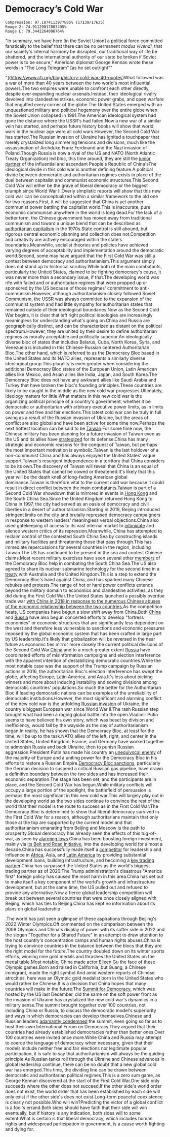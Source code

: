 # Democracy’s Cold War

```
Compression: 97.1874113977885% (17139/17635)
Rouge 2: 74.91129017887495%
Rouge L: 79.3442264006764%
```

"In summary, we have here [in the Soviet Union] a political force committed fanatically to the belief that there can be no permanent *modus vivendi*, that our society's internal harmony be disrupted, our traditional way of life be shattered, and the international authority of our state be broken if Soviet power is to be secure," American diplomat George Kennan wrote these words in "The Long Telegram" [as he set outright""

"](https://www.cfr.org/blog/history-cold-war-40-quotes)What followed was a war of more than 40 years between the two world's most influential powers.The two empires were unable to confront each other directly, despite ever expanding nuclear arsenals.Instead, their ideological rivalry devolved into clandestine strikes, economic power grabs, and open warfare that engulfed every corner of the globe.The United States emerged with an unquestioned military and political hegemony over the entire globe when the Soviet Union collapsed in 1991.The American ideological system had gone the distance where the USSR's had failed.Now a new war of a similar vein has started, and perhaps future history books will show that world wars in the nuclear age were all cold wars.However, the Second Cold War has started.The Russian invasion of Ukraine has ignited a touchpaper that merely crystalized long simmering tensions and divisions, much like the assassination of Archduke Franz Ferdinand and the Nazi invasion of Poland.Though Russia is now a rival of the US and NATO (North Atlantic Treaty Organization) led bloc, this time around, they are still the [junior partner](https://www.economist.com/briefing/2019/07/25/how-vladimir-putins-embrace-of-china-weakens-russia) of the influential and ascendant People's Republic of China'sThe ideological divide in this cold war is another defining feature.A political divide between democratic and authoritarian regimes exists in place of the duel between capitalist and communist economic structures.This Second Cold War will either be the grave of liberal democracy or the biggest triumph since World War II.Overly simplistic reports will show that this new cold war can be conceptualized within a similar framework to the old one for two reasons.First, it will be suggested that China is yet another communist power battling the capitalist world.This is inaccurate, pure economic communism anywhere in the world is long dead.For the lack of a better term, the Chinese government has moved away from traditional communism and toward a unique blend that can be described as [authoritarian capitalism](https://theconversation.com/how-china-combined-authoritarianism-with-capitalism-to-create-a-new-communism-167586) in the 1970s.State control is still abound, but rigorous central economic planning and collection does not.Competition and creativity are actively encouraged within the state's boundaries.Meanwhile, socialist theories and policies have achieved varying degrees of acceptability and implementation around the democratic world.Second, some may have argued that the First Cold War was still a contest between democracy and authoritarianism.This argument simply does not stand up to historical scrutiny.While both of the main combatants, particularly the United States, claimed to be fighting democracy's cause, it was never more than a secondary issue, if that.The developing world was rife with failed and or authoritarian regimes that were propped up or sponsored by the US because of those regimes' commitment to anti-communism.However, although authoritarianism closely followed Soviet Communism, the USSR was always committed to the expansion of the communist system and had little sympathy for authoritarian states that remained outside of their ideological boundaries.Now as the Second Cold War begins, it is clear that left right political ideologies are increasingly meaningless for understanding what's going on.China and Russia are geographically distinct, and can be characterized as distant on the political spectrum.However, they are united by their desire to define authoritarian regimes as morally acceptable and politically superior.An ideologically diverse bloc of states that includes Belarus, Cuba, North Korea, Syria, and Venezuela is included in this Chinese-Russian centered Authoritarian Bloc.The other hand, which is referred to as the Democracy Bloc based in the United States and its NATO allies, represents a similarly diverse ideological group.This plurality is even greater when considering the additional Democracy Bloc states of the European Union, Latin American allies like Mexico, and Asian allies like India, Japan, and South Korea.The Democracy Bloc does not have any awkward allies like Saudi Arabia and Turkey that have broken the bloc's founding principles.These countries are likely to be caught in the middle as the new cold war progresses.Ultimately, ideology matters for little.What matters in this new cold war is the organizing political principle of a country's government, whether it be democratic or authoritarian with arbitrary executive power limits, as in limits on power and free and fair elections.This latest cold war can be truly in full swing as a result of the Russian invasion of Ukraine, but the areas of conflict are also global and have been active for some time now.Perhaps the next hottest location can be said to be [Taiwan](https://www.economist.com/china/2021/10/09/china-is-ratcheting-up-military-pressure-on-taiwan).For some time now, the Chinese military has been planning for a future invasion of Taiwan even as the US and its allies have [strategized](https://www.ft.com/content/54b0db59-a403-493e-b715-7b63c9c39093) for its defense.China has many strategic and economic reasons for the conquest of Taiwan, but perhaps the most important motivation is symbolic.Taiwan is the last holdover of a non-communist China and has always enjoyed the United States' vague support.Taiwan's resurgent independence in a territory that China considers to be its own.The discovery of Taiwan will reveal that China is an equal of the United States that cannot be cowed or threatened.It's likely that this year will be the death knell of long-fading American global dominance.Taiwan is therefore vital to the current cold war because it could result in direct conflict between the main combatants.Taiwan is part of a Second Cold War showdown that is mirrored in events in [Hong Kong](https://www.economist.com/briefing/2021/03/20/china-is-not-just-shackling-hong-kong-it-is-remaking-it) and the South China Sea.Since the United Kingdom returned Hong Kong to China in 1997, the city had served as an oasis of democracy and civil liberties in a desert of authoritarianism.Starting in 2019, Beijing introduced stringent limits on the city and brutally repressed democracy campaigners in response to western leaders' meaningless verbal objections.China also used gatekeeping of access to its vast internal market to [intimidate](https://www.theguardian.com/sport/2019/oct/15/hong-kong-protestors-burn-lebron-james-jerseys-nba) and silence western critics of its repression.Meanwhile, China has attempted to reclaim control of the contested South China Sea by constructing islands and military facilities and threatening those that pass through.This has immediate repercussions for several countries in the region, including Taiwan.The US has continued to be present in the sea and contest Chinese claims.Most recent military exercises have seen several other [members](https://asia.nikkei.com/Politics/International-relations/Indo-Pacific/Europe-pushes-back-against-Beijing-with-shows-of-Indo-Pacific-muscle) of the Democracy Bloc help in combating the South China Sea.The US also agreed to share its nuclear submarine technology for the second time in a [treaty](https://www.economist.com/briefing/2021/09/25/aukus-reshapes-the-strategic-landscape-of-the-indo-pacific) with Australia and the United Kingdom.This is a step to extend the Democracy Bloc's hand against China, and has sparked many Chinese rebukes and protests.The range of hot or hard power conflicts extends beyond the military domain to economics and clandestine activities, as they did during the First Cold War.The United States launched a possibly overdue trade war [with China in 2018 in response to the numerous Chinese abuses of the economic relationship between the two countries.](https://www.economist.com/finance-and-economics/2022/01/01/new-research-counts-the-costs-of-the-sino-american-trade-war)As the competition heats, US companies have begun a slow shift away from China.Both [China](https://www.economist.com/business/2022/02/19/china-wants-to-insulate-itself-against-western-sanctions) and [Russia](https://www.economist.com/briefing/2021/04/23/the-kremlin-has-isolated-russias-economy) have also begun concerted efforts to develop "fortress economies" or economic structures that are significantly less dependent on the west and therefore less vulnerable to sanctions and economic pressures imposed by the global economic system that has been crafted in large part by US leadership.It's likely that globalization will be reversed in the near future as economic ties mirror more closely the current political divisions of the Second Cold War.[China](https://www.washingtonpost.com/opinions/global-opinions/theres-chinese-interference-on-both-sides-of-the-2020-election/2020/10/29/49f90dfe-1a2c-11eb-82db-60b15c874105_story.html) and to a much greater extent [Russia](https://www.csis.org/blogs/technology-policy-blog/russia-ramps-global-elections-interference-lessons-united-states) have coordinated efforts of misinformation campaigns and election interference with the apparent intention of destabilizing democratic countries.While the most notable case was the support of the Trump campaign by Russian actions in 2016, the authoritarian Bloc's election interference has swept the globe, affecting Europe, Latin America, and Asia.It's less about picking winners and more about inducing instability and sowing divisions among democratic countries' populations.So much the better for the Authoritarian Bloc if leading democratic nations can be examples of the unreliability of democratic institutions.However, the most significant and alarming conflict of the new cold war is the unfolding [Russian invasion](https://www.economist.com/europe/2022/02/24/russia-invades-ukraine) of Ukraine, the country's biggest European war since World War II.The rash Russian step brought what had been a raging global battle into the open.Vladimir Putin seems to have believed his own story, which was beset by division and inefficiency, would fall by the wayside as the day of authoritarianism began.In reality, he has shown that the Democracy Bloc, at least for the time, will be up to the task.NATO allies of the left, right, and center in the United States, United Kingdom, France, and Germany have worked together to admonish Russia and back Ukraine, then to punish Russian aggression.President Putin has made his country an [unequivocal enemy](https://www.economist.com/leaders/2022/02/19/whether-he-invades-ukraine-or-backs-down-putin-has-harmed-russia?itm_source=parsely-api) of the majority of Europe and a uniting power for the Democracy Bloc in his efforts to restore a Russian Empire.[Democracy Bloc sanctions](https://www.economist.com/europe/2022/02/22/the-west-imposes-swift-sanctions-on-russia-can-they-stop-a-war), particularly the German decision to suspend a critical Russian gas pipeline, have drawn a definitive boundary between the two sides and has increased their economic separation.The stage has been set, and the participants are in place, and the Second Cold War has begun.While military conflicts will occupy a large portion of the spotlight, the battlefield of persuasion is perhaps the most significant in this new cold war.This will largely play out in the developing world as the two sides continue to convince the rest of the world that their model is the route to success as in the First Cold War.The Democracy Bloc is determined to show that liberal democracy survived in the First Cold War for a reason, although authoritarians maintain that only those at the top are supported by the current model and that authoritarianism emanating from Beijing and Moscow is the path to prosperity.Global democracy has already seen the effects of this tug-of-war, as seen by [alarming lows](https://www.economist.com/graphic-detail/2022/02/09/a-new-low-for-global-democracy).China has been boosting foreign investment, mainly via [its Belt and Road Initiative](https://www.cfr.org/backgrounder/chinas-massive-belt-and-road-initiative), into the developing world for almost a decade.China has successfully made itself a [competitor](https://www.economist.com/special-report/2020/02/06/china-wants-to-put-itself-back-at-the-centre-of-the-world) for leadership and influence in [Africa](https://www.economist.com/middle-east-and-africa/how-chinese-firms-have-dominated-african-infrastructure/21807721), Asia, and [Latin America](https://time.com/5936037/us-china-latin-america-influence/) by providing substantial development loans, building infrastructure, and becoming a [key trading partner](https://www.visualcapitalist.com/cp/biggest-trade-partner-of-each-country-1960-2020/).China has surpassed the United States as the world's biggest trading partner as of 2020.The Trump administration's disastrous "America first" foreign policy has caused the most harm in this area.China has set out to make itself a key component of the world's growth and infrastructure development, but at the same time, the US pulled out and refused to provide any alternative.Now a fierce global leadership competition will break out between several countries that were once closely aligned with Beijing, which has ties to Beijing.China has kept no information about its plans on global leadership

.The world has just seen a glimpse of these aspirations through Beijing's 2022 Winter Olympics.Oft commented on the comparison between the 2008 Olympics and China's display of power with its softer side in 2022 and the slogan "Together for a Shared Future" in an attempt to draw attention to the host country's concentration camps and human rights abuses.China is trying to convince countries in the balance between the blocs that they are the right model for the future.The country doubled down on its winter sports efforts, winning nine gold medals and thrashes the United States on the medal table.Most notable, China made actor [Eileen Gu](https://www.economist.com/1843/2022/02/03/cold-warrior-why-eileen-gu-ditched-team-usa-to-ski-for-china) the face of these Olympic games.Born and raised in California, but Guang, a Chinese immigrant, made the right symbol.And amid western reports of Chinese atrocities, here was an Olympic gold medalist born in the United States who would rather be Chinese.It is a decision that China hopes that many countries will make in the future.The [Summit for Democracy](https://edition.cnn.com/2021/12/08/politics/china-russia-biden-us-democracy-summit/index.html), which was hosted by the US last December, did the same on the soft power front as the invasion of Ukraine has crystalized the new cold war's dynamics in a military sense.The summit brought together over 100 countries, not including China or Russia, to discuss the democratic model's superiority and ways in which democracies can develop themselves.Chinese and Russian leaders [adamantly condemned](https://edition.cnn.com/2021/12/08/politics/china-russia-biden-us-democracy-summit/index.html) the summit, even going so far as to host their own International Forum on Democracy.They argued that their countries had already established democracies rather than better ones.Over 100 countries were invited once more.While China and Russia may attempt to coerce the language of democracy when necessary, given that their models include neither free and fair elections nor legitimate popular participation, it is safe to say that authoritarianism will always be the guiding principle.As Russian tanks roll through the Ukraine and Chinese advances in global leadership continue, there can be no doubt that a new global cold war has emerged.This time, the dividing line can be drawn between democratic and authoritarian political regimes.This is a zero sum game, as George Kennan discovered at the start of the First Cold War.One side only succeeds where the other does not succeed.If the other side's world order does not exist, the world order that has been established by each side will only exist if the other side's does not exist.Long-term peaceful coexistence is clearly not possible.Who will win?Predicting the victor of a global conflict is a fool's errand.Both sides should have faith that their side will win eventually, but if history is any indication, both sides will to some extent.What is certain is that liberal democracy, which includes human rights and widespread participation in government, is a cause worth fighting and dying for.
